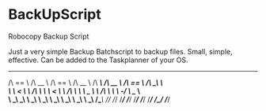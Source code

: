 # BackUpScript
Robocopy Backup Script

Just a very simple Backup Batchscript to backup files. 
Small, simple, effective. Can be added to the Taskplanner of your OS.


 ______     ______     ______     ______     ______     ______     ______   __  __    
/\  == \   /\  __ \   /\  == \   /\  __ \   /\  ___\   /\  __ \   /\  == \ /\ \_\ \   
\ \  __<   \ \ \/\ \  \ \  __<   \ \ \/\ \  \ \ \____  \ \ \/\ \  \ \  _-/ \ \____ \  
 \ \_\ \_\  \ \_____\  \ \_____\  \ \_____\  \ \_____\  \ \_____\  \ \_\    \/\_____\ 
  \/_/ /_/   \/_____/   \/_____/   \/_____/   \/_____/   \/_____/   \/_/     \/_____/ 
